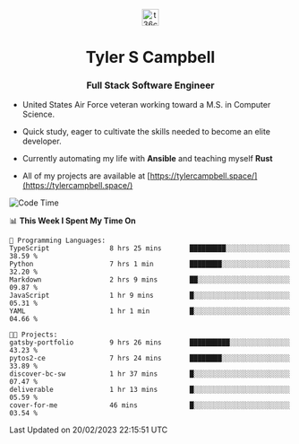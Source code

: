<p align="center">
<a href="https://www.linkedin.com/in/t36campbell" target="blank"><img align="center" src="https://ik.imagekit.io/t36campbell/Portfolio/linkedin.png.original_m8bbGgPh6.png" alt="t36campbell" height="30" width="30" /></a>
</p>
<h1 align="center">Tyler S Campbell</h1>
<h3 align="center">Full Stack Software Engineer</h3>

* United States Air Force veteran working toward a M.S. in Computer Science.

* Quick study, eager to cultivate the skills needed to become an elite developer.

* Currently automating my life with **Ansible** and teaching myself **Rust**

* All of my projects are available at [https://tylercampbell.space/](https://tylercampbell.space/)

<!--START_SECTION:waka-->
![Code Time](http://img.shields.io/badge/Code%20Time-2%2C186%20hrs%2031%20mins-blue)

📊 **This Week I Spent My Time On** 

```text
💬 Programming Languages: 
TypeScript               8 hrs 25 mins       █████████░░░░░░░░░░░░░░░░   38.59 % 
Python                   7 hrs 1 min         ████████░░░░░░░░░░░░░░░░░   32.20 % 
Markdown                 2 hrs 9 mins        ██░░░░░░░░░░░░░░░░░░░░░░░   09.87 % 
JavaScript               1 hr 9 mins         █░░░░░░░░░░░░░░░░░░░░░░░░   05.31 % 
YAML                     1 hr 1 min          █░░░░░░░░░░░░░░░░░░░░░░░░   04.66 % 

🐱‍💻 Projects: 
gatsby-portfolio         9 hrs 26 mins       ██████████░░░░░░░░░░░░░░░   43.23 % 
pytos2-ce                7 hrs 24 mins       ████████░░░░░░░░░░░░░░░░░   33.89 % 
discover-bc-sw           1 hr 37 mins        █░░░░░░░░░░░░░░░░░░░░░░░░   07.47 % 
deliverable              1 hr 13 mins        █░░░░░░░░░░░░░░░░░░░░░░░░   05.59 % 
cover-for-me             46 mins             █░░░░░░░░░░░░░░░░░░░░░░░░   03.54 % 

```


 Last Updated on 20/02/2023 22:15:51 UTC
<!--END_SECTION:waka-->

